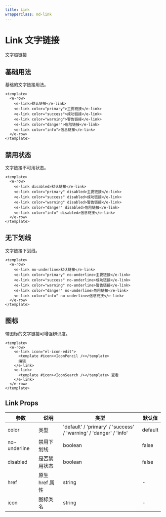 ```yaml
---
title: Link
wrapperClass: md-link
---
```


# Link 文字链接

文字超链接

## 基础用法

基础的文字链接用法。

```vue demo
<template>
  <e-row>
    <e-link>默认链接</e-link>
    <e-link color="primary">主要链接</e-link>
    <e-link color="success">成功链接</e-link>
    <e-link color="warning">警告链接</e-link>
    <e-link color="danger">危险链接</e-link>
    <e-link color="info">信息链接</e-link>
  </e-row>
</template>
```

## 禁用状态

文字链接不可用状态。

```vue demo
<template>
  <e-row>
    <e-link disabled>默认链接</e-link>
    <e-link color="primary" disabled>主要链接</e-link>
    <e-link color="success" disabled>成功链接</e-link>
    <e-link color="warning" disabled>警告链接</e-link>
    <e-link color="danger" disabled>危险链接</e-link>
    <e-link color="info" disabled>信息链接</e-link>
  </e-row>
</template>
```

## 无下划线

文字链接下划线。

```vue demo
<template>
  <e-row>
    <e-link no-underline>默认链接</e-link>
    <e-link color="primary" no-underline>主要链接</e-link>
    <e-link color="success" no-underline>成功链接</e-link>
    <e-link color="warning" no-underline>警告链接</e-link>
    <e-link color="danger" no-underline>危险链接</e-link>
    <e-link color="info" no-underline>信息链接</e-link>
  </e-row>
</template>
```

## 图标

带图标的文字链接可增强辨识度。

```vue demo
<template>
  <e-row>
    <e-link icon="el-icon-edit">
      <template #icon><IconPencil /></template>
      编辑
    </e-link>
    <e-link>
      <template #icon><IconSearch /></template> 查看
    </e-link>
  </e-row>
</template>
```

## Link Props

| 参数         | 说明           | 类型                                                              | 默认值  |
| ------------ | -------------- | ----------------------------------------------------------------- | ------- |
| color        | 类型           | 'default' / 'primary' / 'success' / 'warning' / 'danger' / 'info' | default |
| no-underline | 禁用下划线     | boolean                                                           | false   |
| disabled     | 是否禁用状态   | boolean                                                           | false   |
| href         | 原生 href 属性 | string                                                            | -       |
| icon         | 图标类名       | string                                                            | -       |
